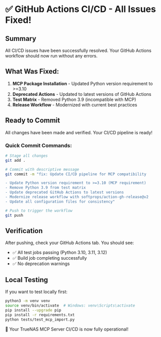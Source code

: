 # ✅ GitHub Actions CI/CD - All Issues Fixed!

## Summary
All CI/CD issues have been successfully resolved. Your GitHub Actions workflow should now run without any errors.

## What Was Fixed:
1. **MCP Package Installation** - Updated Python version requirement to >=3.10
2. **Deprecated Actions** - Updated to latest versions of GitHub Actions
3. **Test Matrix** - Removed Python 3.9 (incompatible with MCP)
4. **Release Workflow** - Modernized with current best practices

## Ready to Commit
All changes have been made and verified. Your CI/CD pipeline is ready!

### Quick Commit Commands:
```bash
# Stage all changes
git add .

# Commit with descriptive message
git commit -m "fix: Update CI/CD pipeline for MCP compatibility

- Update Python version requirement to >=3.10 (MCP requirement)
- Remove Python 3.9 from test matrix
- Update deprecated GitHub Actions to latest versions
- Modernize release workflow with softprops/action-gh-release@v2
- Update all configuration files for consistency"

# Push to trigger the workflow
git push
```

## Verification
After pushing, check your GitHub Actions tab. You should see:
- ✅ All test jobs passing (Python 3.10, 3.11, 3.12)
- ✅ Build job completing successfully
- ✅ No deprecation warnings

## Local Testing
If you want to test locally first:
```bash
python3 -m venv venv
source venv/bin/activate  # Windows: venv\Scripts\activate
pip install --upgrade pip
pip install -r requirements.txt
python tests/test_mcp_import.py
```

🎉 Your TrueNAS MCP Server CI/CD is now fully operational!

